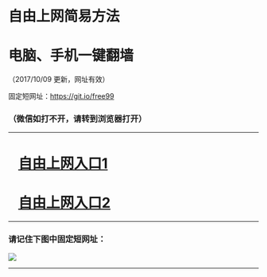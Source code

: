﻿# 自由上网简易方法

# 电脑、手机一键翻墙

（2017/10/09 更新，网址有效）

固定短网址：https://git.io/free99

### （微信如打不开，请转到浏览器打开）


***





# &nbsp;&nbsp; <a href="http://ft436622882.fwq-tz-1001.info/fwqtz01.html?t=100900115876 " target="_blank">自由上网入口1</a>
# &nbsp;&nbsp; <a href="http://ft1082523936.fwq-tz-1002.info/fwqtz02.html?t=10090013292 " target="_blank">自由上网入口2</a>
***

### 请记住下图中固定短网址：

<img src="https://s3-us-west-2.amazonaws.com/fwq-1001/yjfq-20170905okok.png" /> 


***

